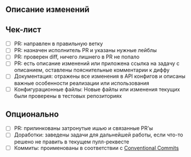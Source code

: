 ## Описание изменений

## Чек-лист

- [ ] PR: направлен в правильную ветку
- [ ] PR: назначен исполнитель PR и указаны нужные лейблы
- [ ] PR: проверен diff, ничего лишнего в PR не попало
- [ ] PR: есть описание изменений или приложена ссылка на задачу с описанием, оставлены пояснительные комментарии к диффу
- [ ] Документация: отражены все изменения в API конфигов и описаны важные особенности реализации или использования
- [ ] Конфигурационные файлы: Новые файлы или изменения текущих были проверены в тестовых репозиториях
## Опционально

- [ ] PR: прилинкованы затронутые ишью и связанные PR'ы
- [ ] Доработки: заведены задачи для дальнейшей работы, если что-то решено не править в текущем пулл-реквесте
- [ ] Коммиты: проименованы в соответствии с [Conventional Commits](https://www.conventionalcommits.org/en/v1.0.0/)
